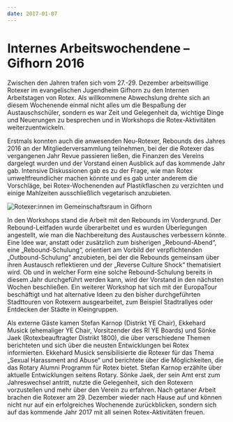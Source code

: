 ```yaml
---
date: 2017-01-07
---
```

# Internes Arbeitswochendene – Gifhorn 2016
Zwischen den Jahren trafen sich vom 27.-29. Dezember arbeitswillige Rotexer im evangelischen Jugendheim Gifhorn zu den Internen Arbeitstagen von Rotex. Als willkommene Abwechslung drehte sich an diesem Wochenende einmal nicht alles um die Bespaßung der Austauschschüler, sondern es war Zeit und Gelegenheit da, wichtige Dinge und Neuerungen zu besprechen und in Workshops die Rotex-Aktivitäten weiterzuentwickeln.

Erstmals konnten auch die anwesenden Neu-Rotexer, Rebounds des Jahres 2016 an der Mitgliederversammlung teilnehmen, bei der die Rotexer das vergangenen Jahr Revue passieren ließen, die Finanzen des Vereins dargelegt wurden und der Vorstand einen Ausblick auf das kommende Jahr gab. Intensive Diskussionen gab es zu der Frage, wie man Rotex umweltfreundlicher machen könnte und es gab unter anderem die Vorschläge, bei Rotex-Wochenenden auf Plastikflaschen zu verzichten und einige Mahlzeiten ausschließlich vegetarisch anzubieten.

![Rotexer:innen im Gemeinschaftsraum in Gifhorn](/img/2016-internes.jpg)

In den Workshops stand die Arbeit mit den Rebounds im Vordergrund. Der Rebound-Leitfaden wurde überarbeitet und es wurden Überlegungen angestellt, wie man die Nachbereitung des Austausches verbessern könnte. Eine Idee war, anstatt oder zusätzlich zum bisherigen „Rebound-Abend“, eine „Rebound-Schulung“, orientiert am Vorbild der verpflichtenden „Outbound-Schulung“ anzubieten, bei der die Rebounds gemeinsam über ihren Austausch reflektieren und der „Reverse Culture Shock“ thematisiert wird. Ob und in welcher Form eine solche Rebound-Schulung bereits in diesem Jahr durchgeführt werden kann, wird der Vorstand in den nächsten Wochen beschließen. Ein weiterer Workshop hat sich mit der EuropaTour beschäftigt und hat alternative Ideen zu den bisher durchgeführten Stadttouren von Rotexern ausgearbeitet, zum Beispiel Stadtrallyes oder Entdecken der Städte in Kleingruppen.

Als externe Gäste kamen Stefan Karnop (Distrikt YE Chair), Ekkehard Musick (ehemaliger YE Chair, Vorsitzender des RI YE Boards) und Sönke Jaek (Rotexbeauftragter Distrikt 1800), die über verschiedene Themen berichteten und sich über die neusten Entwicklungen bei Rotex informierten. Ekkehard Musick sensibilisierte die Rotexer für das Thema „Sexual Harassment and Abuse“ und berichtete über die Möglichkeiten, die das Rotary Alumni Programm für Rotex bietet. Stefan Karnop erzählte über aktuelle Entwicklungen seitens Rotary. Sönke Jaek, der sein Amt erst zum Jahreswechsel antritt, nutzte die Gelegenheit, sich den Rotexern vorzustellen und mehr über den Verein zu erfahren.
Nach getaner Arbeit brachen die Rotexer am 29. Dezember wieder nach Hause auf und können nicht nur auf ein erfolgreiches Wochenende zurückblicken, sondern sich auf das kommende Jahr 2017 mit all seinen Rotex-Aktivitäten freuen.